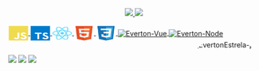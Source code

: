 
  

<div align="center">
  <a href="https://github.com/EvertonAdame">
  <img height="180em" src="https://github-readme-stats.vercel.app/api?username=EvertonAdame&show_icons=true&theme=radical&include_all_commits=true&count_private=true"/>
  <img height="180em" src="https://github-readme-stats.vercel.app/api/top-langs/?username=EvertonAdame&layout=compact&langs_count=7&theme=radical"/>
</div>
  
  <div style="display: inline_block"><br>
  <img align="center" alt="Everton-Js" height="30" width="40" src="https://raw.githubusercontent.com/devicons/devicon/master/icons/javascript/javascript-plain.svg">
  <img align="center" alt="Everton-Ts" height="30" width="40" src="https://raw.githubusercontent.com/devicons/devicon/master/icons/typescript/typescript-plain.svg">
  <img align="center" alt="Everton-React" height="30" width="40" src="https://raw.githubusercontent.com/devicons/devicon/master/icons/react/react-original.svg">
  <img align="center" alt="Everton-HTML" height="30" width="40" src="https://raw.githubusercontent.com/devicons/devicon/master/icons/html5/html5-original.svg">
  <img align="center" alt="Everton-CSS" height="30" width="40" src="https://raw.githubusercontent.com/devicons/devicon/master/icons/css3/css3-original.svg">
  <img align="center" alt="Everton-Vue" height='30' width="40" src="https://cdn.jsdelivr.net/gh/devicons/devicon/icons/vuejs/vuejs-original.svg" />
  <img align="center" alt="Everton-Node" height='30' width="40" src="https://cdn.jsdelivr.net/gh/devicons/devicon/icons/nodejs/nodejs-original.svg" />
  <img align="right" alt="EvertonEstrela-pic" height="150" style="border-radius:50px;" src="https://media.giphy.com/media/pX9f5PuakNat4hLjUP/giphy.gif">
</div>
  
  ##
  
 <div>
  <a href="https://www.instagram.com/fullon.dev/" target="_blank"><img src="https://img.shields.io/badge/-Instagram-%23E4405F?style=for-the-badge&logo=instagram&logoColor=white" target="_blank"></a>
  <a href = "mailto:evertonadame4@gmail.com"><img src="https://img.shields.io/badge/-Gmail-%23333?style=for-the-badge&logo=gmail&logoColor=white" target="_blank"></a>
  <a href="https://www.linkedin.com/in/everton-adame-3a077815a/" target="_blank"><img src="https://img.shields.io/badge/-LinkedIn-%230077B5?style=for-the-badge&logo=linkedin&logoColor=white" target="_blank"></a> 
 </div>

